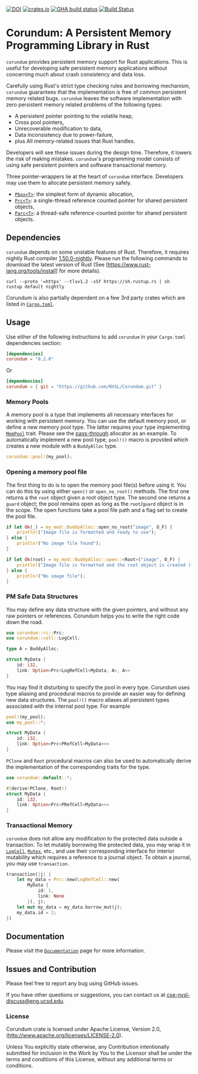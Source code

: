 [![DOI](https://zenodo.org/badge/DOI/10.5281/zenodo.4329841.svg)](https://doi.org/10.5281/zenodo.4329841)
[![crates.io](https://img.shields.io/crates/v/corundum.svg)](https://crates.io/crates/corundum)
[![GHA build status](https://github.com/NVSL/Corundum/workflows/CI/badge.svg)](https://github.com/NVSL/Corundum/actions)
[![Build Status](https://travis-ci.org/NVSL/Corundum.svg?branch=main)](https://travis-ci.org/NVSL/Corundum)


# Corundum: A Persistent Memory Programming Library in Rust

`corundum` provides persistent memory support for Rust applications. This
is useful for developing safe persistent memory applications without concerning
much about crash consistency and data loss.

Carefully using Rust's strict type checking rules and borrowing mechanism,
`corundum` guarantees that the implementation is free of common persistent memory
related bugs. `corundum` leaves the software implementation with zero persistent
memory related problems of the following types:

* A persistent pointer pointing to the volatile heap,
* Cross pool pointers,
* Unrecoverable modification to data,
* Data inconsistency due to power-failure,
* plus All memory-related issues that Rust handles.

Developers will see these issues during the design time. Therefore, it lowers
the risk of making mistakes. `corundum`'s programming model consists of using safe
persistent pointers and software transactional memory.

Three pointer-wrappers lie at the heart of `corundum` interface. Developers may use
them to allocate persistent memory safely.

* [`Pbox<T>`](src/boxed.rs#L108): the simplest form of dynamic allocation,
* [`Prc<T>`](src/prc.rs#L115): a single-thread reference counted pointer for shared
    persistent objects,
* [`Parc<T>`](src/sync/parc.rs#L161): a thread-safe reference-counted pointer for
    shared persistent objects.

## Dependencies

`corundum` depends on some unstable features of Rust. Therefore, it requires
nightly Rust compiler [1.50.0-nightly](https://github.com/rust-lang/rust).
Please run the following commands to download the latest version of Rust (See
[https://www.rust-lang.org/tools/install] for more details).

```shell
curl --proto '=https' --tlsv1.2 -sSf https://sh.rustup.rs | sh
rustup default nightly
```

Corundum is also partially dependent on a few 3rd party crates which are listed
in [`Cargo.toml`](Cargo.toml#L35-L46).

## Usage

Use either of the following instructions to add `corundum` in your `Cargo.toml`
dependencies section:

```toml
[dependencies]
corundum = "0.2.0"
```

Or

```toml
[dependencies]
corundum = { git = "https://github.com/NVSL/Corundum.git" }
```

### Memory Pools

A memory pool is a type that implements all necessary interfaces for working
with persistent memory. You can use the default memory pool, or define a new
memory pool type. The latter requires your type implementing
[`MemPool`](src/alloc/pool.rs#L181) trait. Please see the
[pass-through](src/alloc/heap.rs#L19) allocator as an example. To automatically
implement a new pool type, `pool!()` macro is provided which creates a new module
with a `BuddyAlloc` type.

```rust
corundum::pool!(my_pool);
```

### Opening a memory pool file

The first thing to do is to open the memory pool file(s) before using it. You
can do this by using either `open()` or `open_no_root()` methods. The first one
returns a the `root` object given a root object type. The second one returns a
`guard` object; the pool remains open as long as the `root`/`guard` object is in
the scope. The open functions take a pool file path and a flag set to create
the pool file.

```rust
if let Ok(_) = my_mod::BuddyAlloc::open_no_root("image", O_F) {
    println!("Image file is formatted and ready to use");
} else {
    println!("No image file found");
}
```

```rust
if let Ok(root) = my_mod::BuddyAlloc::open::<Root>("image", O_F) {
    println!("Image file is formatted and the root object is created ({:?})", root);
} else {
    println!("No image file");
}
```

### PM Safe Data Structures

You may define any data structure with the given pointers, and without any raw
pointers or references. Corundum helps you to write the right code down the road.

```rust
use corundum::rc::Prc;
use corundum::cell::LogCell;

type A = BuddyAlloc;

struct MyData {
    id: i32,
    link: Option<Prc<LogRefCell<MyData, A>, A>>
}
```

You may find it disturbing to specify the pool in every type. Corundum uses type
aliasing and procedural macros to provide an easier way for defining new data
structures. The `pool!()` macro aliases all persistent types associated with the
internal pool type. For example

```rust
pool!(my_pool);
use my_pool::*;

struct MyData {
    id: i32,
    link: Option<Prc<PRefCell<MyData>>>
}
```

`PClone` and `Root` procedural macros can also be used to automatically derive
the implementation of the corresponding traits for the type.

```rust
use corundum::default::*;

#[derive(PClone, Root)]
struct MyData {
    id: i32,
    link: Option<Prc<PRefCell<MyData>>>
}
```

### Transactional Memory

`corundum` does not allow any modification to the protected data outside a
transaction. To let mutably borrowing the protected data, you may wrap it in
[`LogCell`](src/stm/cell.rs#34), [`Mutex`](src/sync/mutex.rs#88), etc.,
and use their corresponding interface for interior mutability which requires a
reference to a journal object. To obtain a journal, you may use `transaction`.

```rust
transaction(|j| {
    let my_data = Prc::new(LogRefCell::new(
        MyData {
            id: 1,
            link: None
        }), j);
    let mut my_data = my_data.borrow_mut(j);
    my_data.id = 2;
})
```

## Documentation

Please visit the [`Documentation`](https://nvsl.github.io/Corundum/) page for
more information.

## Issues and Contribution

Please feel free to report any bug using GitHub issues.

If you have other questions or suggestions, you can contact us
at cse-nvsl-discuss@eng.ucsd.edu.

### License

Corundum crate is licensed under Apache License, Version 2.0,
(<http://www.apache.org/licenses/LICENSE-2.0>).

Unless You explicitly state otherwise, any Contribution intentionally submitted
for inclusion in the Work by You to the Licensor shall be under the terms and
conditions of this License, without any additional terms or conditions.
